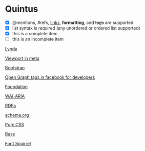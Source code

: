 # Quintus

- [x] @mentions, #refs, [links](), **formatting**, and <del>tags</del> are supported
- [x] list syntax is required (any unordered or ordered list supported)
- [x] this is a complete item
- [ ] this is an incomplete item

[Lynda](https://www.lynda.com/)

[Viewport in meta](https://developer.mozilla.org/en-US/docs/Mozilla/Mobile/Viewport_meta_tag)

[Bootstrap](https://getbootstrap.com/)

[Open Graph tags in facebook for developers](https://developers.facebook.com/docs/sharing/best-practices#tags)

[Foundation](http://foundation.zurb.com/)

[WAI-ARIA](https://www.w3.org/TR/wai-aria-primer/)

[RDFa](https://rdfa.info/)

[schema.org](https://schema.org/)

[Pure.CSS](http://purecss.io/)

[Base](http://getbase.org/)

[Font Squirrel](https://www.fontsquirrel.com/)
